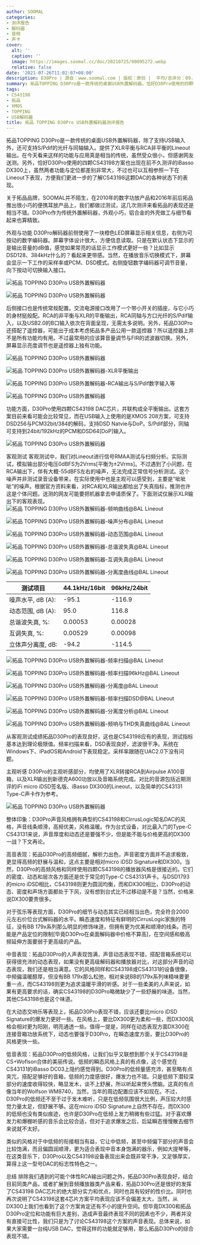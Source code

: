 ```yaml
---
author: SOOMAL
categories:
- 测评报告
- 解码器
- 音频
- 声卡
cover:
  alt: ''
  caption: ''
  image: https://images.soomal.cc/doc/20210725/00095272.webp
  relative: false
date: '2021-07-26T11:02:07+08:00'
description: D30Pro | 源自：www.soomal.com | 版权：原创 |  平均/总评分：09.29/130
summary: 拓品TOPPING D30Pro是一款传统的桌面USB外置解码器。恰好D30Pro使用的四颗CS43198方案也出现在前不久测评的iBasso DX300上，虽然两者功能与定位都差别非常大，不过正好可以让我们进一步认识一下四颗CS43198方案的表现……
tags:
- CS43198
- 拓品
- XMOS
- TOPPING
- USB解码器
title: 拓品 TOPPING D30Pro USB外置解码器测评报告
---
```


拓品TOPPING D30Pro是一款传统的桌面USB外置解码器，除了支持USB输入外，还可支持S/Pdif的光纤与同轴输入。提供了XLR平衡与RCA非平衡的Lineout输出。在今天看来这样的功能与应用真是相当的传统，虽然受众很小，但感谢网友送测。另外，恰好D30Pro使用的四颗CS43198方案也出现在前不久测评的iBasso DX300上，虽然两者功能与定位都差别非常大，不过也可以互相参照一下在Lineout下表现，方便我们更进一步的了解CS43198这颗DAC的各种状态下的表现。

关于拓品品牌，SOOMAL并不陌生，在2010年的数字功放产品和2016年前后拓品推出很小巧的便携耳放产品上，我们都做过测试，这几次测评来看拓品的表现还是相当不错。D30Pro作为传统外置解码器，外观小巧，铝合金的外壳做工与细节看起来也算精致。

外观与功能
D30Pro解码器前侧使用了一块橙色LED屏幕显示相关信息，右侧为可按动的数字编码器。屏幕字体设计很大，方便信息读取。只是在默认状态下显示的是输出音量的dB值，感觉如果常亮的话显示工作模式更好一些？比如显示DSD128、384kHz什么的？看起来更带感。当然，在播放音乐切换模式下，屏幕会显示一下工作的采样率或PCM、DSD模式。右侧旋钮数字编码器可调节音量，向下按动可切换输入接口。

![拓品 TOPPING D30Pro USB外置解码器](https://images.soomal.cc/doc/20210627/00094938.webp)




![拓品 TOPPING D30Pro USB外置解码器](https://images.soomal.cc/doc/20210627/00094939.webp)




后侧接口也是传统常规配置。交流电源接口改用了一个带小开关的插座，与它小巧的身材挺般配。RCA的非平衡与XLR的平衡输出，RCA同轴与方口光纤的S/Pdif输入，以及USB2.0的B口输入依次在背面呈现，无需太多说明。另外，拓品D30Pro还搭配了遥控器，可能出于成本考虑拓品多产品公用一款遥控器？所以遥控器上并不是所有功能均有用。不过最常用的应该算音量调节与FIR的滤波器切换。另外，屏幕显示亮度调节也是遥控器上独有功能。

![拓品 TOPPING D30Pro USB外置解码器](https://images.soomal.cc/doc/20210627/00094941.webp)




![拓品 TOPPING D30Pro USB外置解码器-XLR平衡输出](https://images.soomal.cc/doc/20210627/00094942_01.webp)




![拓品 TOPPING D30Pro USB外置解码器-RCA输出与S/Pdif数字输入等](https://images.soomal.cc/doc/20210627/00094943_01.webp)




![拓品 TOPPING D30Pro USB外置解码器](https://images.soomal.cc/doc/20210627/00094944_01.webp)




功能方面，D30Pro使用四颗CS43198 DAC芯片，并联构成全平衡输出。这套方案目前来看可能会比较常见，而在USB输入上使用的是XMOS 208方案，可支持DSD256与PCM32bit/384的解码，支持DSD Natvie与DoP。S/Pdif部分，同轴可支持到24bit/192kHz的PCM和DSD64[DoP]输入。

![拓品 TOPPING D30Pro USB外置解码器](https://images.soomal.cc/doc/20210627/00094947.webp)




客观测试
客观测试中，我们对Lineout进行信号RMAA测试与扫频分析。实际测试，模拟输出部分电压0dBFS为2Vrms[平衡为±2Vrms]。不过遇到了小问题，在RCA输出下，伴有大概-55dBFS左右的噪声，无法完成正常信号分析测试。这个噪声并非测试录音设备带来，在实际使用中也是主观可以感受到，主要是“呲呲呲”的噪声。根据官方资料来看，对RCA和XLR输出都给出了失真指标，推测也许这是个体问题。送测的网友可能要把机器拿去申请质保了。下面测试仅展示XLR输出下的客观表现。
![拓品 TOPPING D30Pro USB外置解码器-频响曲线@BAL Lineout](https://images.soomal.cc/doc/20210725/00095260_01.webp)




![拓品 TOPPING D30Pro USB外置解码器-噪声分布@BAL Lineout](https://images.soomal.cc/doc/20210725/00095261_01.webp)




![拓品 TOPPING D30Pro USB外置解码器-动态范围@BAL Lineout](https://images.soomal.cc/doc/20210725/00095262_01.webp)




![拓品 TOPPING D30Pro USB外置解码器-总谐波失真@BAL Lineout](https://images.soomal.cc/doc/20210725/00095263_01.webp)




![拓品 TOPPING D30Pro USB外置解码器-互调失真@BAL Lineout](https://images.soomal.cc/doc/20210725/00095264_01.webp)




![拓品 TOPPING D30Pro USB外置解码器-分离度曲线@BAL Lineout](https://images.soomal.cc/doc/20210725/00095265_01.webp)




| 测试项目 | 44.1kHz/16bit | 96kHz/24bit |
| --- | --- | --- |
| 噪声水平, dB (A): | -95.1 | -116.9 |
| 动态范围, dB (A): | 95.0 | 116.8 |
| 总谐波失真, %: | 0.00053 | 0.00028 |
| 互调失真, %: | 0.00529 | 0.00098 |
| 立体声分离度, dB: | -94.2 | -114.5 |


![拓品 TOPPING D30Pro USB外置解码器-频率扫描@BAL Lineout](https://images.soomal.cc/doc/20210725/00095267_01.webp)




![拓品 TOPPING D30Pro USB外置解码器-频率扫描96kHz@BAL Lineout](https://images.soomal.cc/doc/20210725/00095270_01.webp)




![拓品 TOPPING D30Pro USB外置解码器-分离度@BAL Lineout](https://images.soomal.cc/doc/20210725/00095268_01.webp)




![拓品 TOPPING D30Pro USB外置解码器-频率扫描DSD@BAL Lineout](https://images.soomal.cc/doc/20210725/00095271_01.webp)




![拓品 TOPPING D30Pro USB外置解码器-分离度分析@BAL Lineout](https://images.soomal.cc/doc/20210725/00095269_01.webp)




![拓品 TOPPING D30Pro USB外置解码器-频响与THD失真曲线@BAL Lineout](https://images.soomal.cc/doc/20210725/00095266_01.webp)




从客观测试成绩拓品D30Pro的表现良好，这也是CS43198应有的表现，测试指标基本达到理论极限值。频率扫描来看，DSD表现良好，滤波很干净。系统在Windows下、iPadOS和Android下表现稳定。采样率跟随在UAC2.0下没有问题。

主观听感
D30Pro的主观听感部分，均使用了XLR转接RCA到Airpulse A100音箱，以及XLR输出到新德克A600功放以及音箱系统完成。对比的音源包括近期测评的iFi micro iDSD签名版、iBasso DX300的Lineout，以及简单的CS43131 Type-C声卡作为参考。

![拓品 TOPPING D30Pro USB外置解码器](https://images.soomal.cc/doc/20210627/00094938.webp)




整体印象：D30Pro声音风格拥有典型的CS43198和CirrusLogic知名DAC的风格，声音线条顺滑，高频优美，风格温暖。作为台式设备，对比最入门的Type-C CS43131来说，声音厚度和动态还是要强不少，但是能不能与价格更高的DX300一战？下文再论。

高音表现：拓品D30Pro的高频细腻，解析力出色，声音密度方面并不追求极致，更显得高频的舒展与温和，这点主要是相对micro iDSD Signature和DX300。当然，D30Pro的高频风格和同样使用四颗CS43198的播放器风格是很接近的。它们的密度、动态和层次各方面还是优于常见的Type-C CS43131声卡。与DSD1793的micro iDSD相比，CS43198则更为圆润均衡，而和DX300相比，D30Pro的动态、密度和声场方面都处于下风，没有想到台式比不过移动是不是？当然，价格来说DX300要贵很多。

对于弦乐等表现方面，D30Pro的细节与动态其实已经相当出色，完全符合2000元左右价位台式解码器的水平。瞬态速度和特征有鲜明的CirrusLogic家族的特征，没有BB 179x系列那么明显的修饰味道，但拥有更为优美和顺滑的线条。而可能是产品定位的限制[毕竟D30Pro在桌面解码器中价格不算高]，在空间感和极高频延伸方面要弱于更高级的产品。

中音表现：拓品D30Pro的人声表现饱满，声音动态表现不错，搭配音箱系统可以获得很充沛的动态表现，如果没有更高级解码器和播放器对比，对这部分声音的动态表现，我们还是相当满意。它的风格同样和CS43198或CS43131的设备很像，中频偏温暖醇厚，但没有BB 179x那么松弛，相对来说BB的179x系列味精味要更重一点，而CS43198则更为追求温暖平滑的听感。对于一些柔美的人声来说，如果有更高要求的话，确实CS43198的D30Pro略微缺少了一些舒展的味道。当然，其他CS43198也是这个味道。

在大动态交响乐等表现上，拓品D30Pro表现不错，应该还要比micro iDSD Signature的爆发力更好一些。在风格上，要比DX300更为柔和一些，而DX300风格会相对更为阳刚，明亮通透一些。值得一提是，同样在动态表现方面DX300在连接音箱功放系统下，动态也要强于D30Pro，在瞬态速度方面，要比D30Pro的风格更快一些。

低音表现：拓品D30Pro的低频风格，让我们似乎又联想到那个关于CS43198是CS+Woflson合体的美丽传说。低频的瞬态风格上真的有点像，这个感觉在CS43131的iBasso DC03上隐约感觉得到。D30Pro的低频量感充沛，甚至略有点突兀，搭配足够好的音箱，低频的力度感很好，爆发力也不错。只是低频下潜较深部分的速度收得较快，略显发木，谈不上舒展，所以听起来愣头愣脑。这真的有点像当年的Wolfson WM8740，当然，当年的周边配置应该不如现在。不过，D30Pro的低频还不至于过于发木难听，只是在低频氛围很大比例，声压较大时感觉力量太足，但舒展不够。这在micro iDSD Signature上自然不存在。而DX300的低频也没有类似痕迹，也许是D30Pro在低频上发力稍微有些过猛。对于喜欢爆发力和爆棚听感的音乐会比较合适，但对于追求爆发之后，后延瞬态慢慢散去细节来说就不太好。

类似的风格对于中低频的衔接相当有益，它让中低频，甚至中频偏下部分的声音会比较饱满，而且偏圆润顺滑，更为适合表现中音本身饱满的器乐，例如大提琴等，在这类音乐下，D30Pro以及CS43198设备表现出来会既非常干净，又足够厚实，算得上这一型号DAC的标志性特色之一。

总结
排除我们遇到的可能个体性RCA输出问题之外，拓品D30Pro表现良好，结合目前同类产品，或者扩展到音频播放器类产品来看，拓品D30Pro还是很好的发挥了CS43198 DAC芯片的绝大部分实力和优点，同时也具有较好的性价比。同时也再次说明了CS43198这套4芯片方案平均表现应该不会偏差太大，当然，从DX300上我们也看到了这个方案肯定还有不小的提升空间。但毕竟DX300和拓品D30Pro定位和功能有巨大差别，造成声音最终表现不同的因素也不少，两者并没有直接可比性，我们只是为了讨论CS43198这个方案的声音表现。总体来说，如果大家需要一台纯USB DAC，觉得这样的功能就足够用，那么拓品D30Pro的综合表现不错。